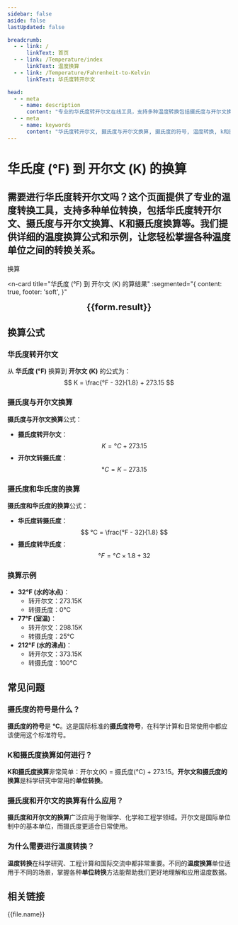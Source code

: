 ```yaml
---
sidebar: false
aside: false
lastUpdated: false

breadcrumb:
  - - link: /
      linkText: 首页
  - - link: /Temperature/index
      linkText: 温度换算
  - - link: /Temperature/Fahrenheit-to-Kelvin
      linkText: 华氏度转开尔文

head:
  - - meta
    - name: description
      content: "专业的华氏度转开尔文在线工具，支持多种温度转换包括摄氏度与开尔文换算、K和摄氏度换算等。提供详细的温度换算公式、摄氏度符号说明，是您进行单位转换的最佳选择。"
  - - meta
    - name: keywords
      content: "华氏度转开尔文, 摄氏度与开尔文换算, 摄氏度的符号, 温度转换, k和摄氏度换算, 温度换算, 摄氏度和开尔文的换算, 开尔文和摄氏度的换算, 摄氏度和华氏度的换算, 华氏度转摄氏度, 单位转换, 摄氏度, 摄氏度符号"
---
```

# 华氏度 (°F) 到 开尔文 (K) 的换算

需要进行**华氏度转开尔文**吗？这个页面提供了专业的**温度转换**工具，支持多种**单位转换**，包括**华氏度转开尔文**、**摄氏度与开尔文换算**、**K和摄氏度换算**等。我们提供详细的**温度换算**公式和示例，让您轻松掌握各种温度单位之间的转换关系。
---
<script setup>
import { onMounted, reactive, inject, ref } from 'vue'
import { NButton,NForm ,NFormItem,NInput,NInputNumber,NSelect,NCard,useMessage,NGrid ,NGi  } from 'naive-ui'
import { defineClientComponent } from 'vitepress'
import { Temperature } from '../../files';
const seoKey = [
  '摄氏度与开尔文换算',
  '摄氏度的符号',
  '温度转换',
  'k和摄氏度换算',
  '温度换算',
  '摄氏度和开尔文的换算',
  '开尔文和摄氏度的换算',
  '摄氏度和华氏度的换算',
  '华氏度转摄氏度',
  '华氏度转开尔文',
  '单位转换',
  '摄氏度',
  '摄氏度符号 °c  '
]
const convert = inject('convert')

const form = reactive({
  number: null,
  result: '',
})

const convertHandler = () => {
  if (form.number !== null && !isNaN(form.number)) {
    const convertedValue = (parseFloat(form.number) - 32) / 1.8 + 273.15
    form.result = `${form.number}°F = ${convertedValue.toFixed(2)}K`
  } else {
    form.result = '请输入有效的数值。'
  }
}
</script>

<n-form size="large" :model="form">
  <n-form-item label="华氏度 (°F)">
    <n-input-number v-model:value="form.number" placeholder="输入华氏度" style="width: 100%" />
  </n-form-item>
  <n-form-item>
    <n-button type="info" @click="convertHandler" block>换算</n-button>
  </n-form-item>
</n-form>

<n-card
  title="华氏度 (°F) 到 开尔文 (K) 的算结果"
  :segmented="{
    content: true,
    footer: 'soft',
  }"
>
  <div  style="text-align:center;font-size:20px;">
    <strong>{{form.result}}</strong>
  </div>
  <template #footer>
    <div>
      <span v-for="item of seoKey">{{item}}，</span>
    </div>
  </template>
</n-card>

## 换算公式

### 华氏度转开尔文
从 **华氏度 (°F)** 换算到 **开尔文 (K)** 的公式为：
$$ K = \frac{°F - 32}{1.8} + 273.15 $$

### 摄氏度与开尔文换算
**摄氏度与开尔文换算**公式：
- **摄氏度转开尔文**：$$ K = °C + 273.15 $$
- **开尔文转摄氏度**：$$ °C = K - 273.15 $$

### 摄氏度和华氏度的换算
**摄氏度和华氏度的换算**公式：
- **华氏度转摄氏度**：$$ °C = \frac{°F - 32}{1.8} $$
- **摄氏度转华氏度**：$$ °F = °C \times 1.8 + 32 $$

### 换算示例
- **32°F (水的冰点)**：
  - 转开尔文：273.15K
  - 转摄氏度：0°C
- **77°F (室温)**：
  - 转开尔文：298.15K
  - 转摄氏度：25°C
- **212°F (水的沸点)**：
  - 转开尔文：373.15K
  - 转摄氏度：100°C

## 常见问题

### 摄氏度的符号是什么？
**摄氏度的符号**是 **°C**。这是国际标准的**摄氏度符号**，在科学计算和日常使用中都应该使用这个标准符号。

### K和摄氏度换算如何进行？
**K和摄氏度换算**非常简单：开尔文(K) = 摄氏度(°C) + 273.15。**开尔文和摄氏度的换算**是科学研究中常用的**单位转换**。

### 摄氏度和开尔文的换算有什么应用？
**摄氏度和开尔文的换算**广泛应用于物理学、化学和工程学领域。开尔文是国际单位制中的基本单位，而摄氏度更适合日常使用。

### 为什么需要进行温度转换？
**温度转换**在科学研究、工程计算和国际交流中都非常重要。不同的**温度换算**单位适用于不同的场景，掌握各种**单位转换**方法能帮助我们更好地理解和应用温度数据。

## 相关链接
<n-grid x-gap="12" :cols="2">
  <n-gi v-for="(file, index) in Temperature" :key="index">
    <n-button
      text
      tag="a"
      :href="file.path"
      type="info"
    >
      {{file.name}}
    </n-button>
  </n-gi>
</n-grid>